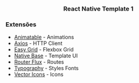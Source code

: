 <p align="center">
  <h3 align="center">React Native Template 1</h3>
</p>

### Extensões
- [Animatable](https://github.com/oblador/react-native-animatable) - Animations
- [Axios](https://github.com/axios/axios) - HTTP Client
- [Easy Grid](https://github.com/GeekyAnts/react-native-easy-grid) - Flexbox Grid
- [Native Base](https://github.com/GeekyAnts/NativeBase) - Template UI
- [Router Flux](react-native-router-flux) - Routes
- [Typography](https://github.com/hectahertz/react-native-typography) - Styles Fonts
- [Vector Icons](https://github.com/oblador/react-native-vector-icons) - Icons